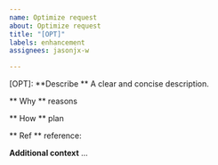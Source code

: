 ```yaml
---
name: Optimize request
about: Optimize request
title: "[OPT]"
labels: enhancement
assignees: jasonjx-w

---
```


[OPT]:
**Describe **
A clear and concise description.

** Why **
reasons

** How **
plan

** Ref **
reference: 

**Additional context**
...
